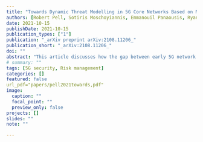 ```yaml
---
title: "Towards Dynamic Threat Modelling in 5G Core Networks Based on MITRE ATT&CK"
authors: [Robert Pell, Sotiris Moschoyiannis, Emmanouil Panaousis, Ryan Heartfield]
date: 2021-10-15
publishDate: 2021-10-15
publication_types: ["1"]
publication: "_arXiv preprint arXiv:2108.11206_"
publication_short: "_arXiv:2108.11206_"
doi: ""
abstract: "This article discusses how the gap between early 5G network threat assessments and an adversarial Tactics, Techniques, Procedures (TTPs) knowledge base for future use in the MITRE ATT&CK threat modelling framework can be bridged. We identify knowledge gaps in the existing framework for key 5G technology enablers such as SDN, NFV, and 5G specific signalling protocols of the core network. We adopt a pre-emptive approach to identifying adversarial techniques which can be used to launch attacks on the 5G core network (5GCN) and map these to its components. Using relevant 5G threat assessments along with industry reports, we study how the domain specific techniques can be employed by APTs in multi-stage attack scenarios based on historic telecommunication network attacks and motivation of APT groups. We emulate this mapping in a pre-emptive fashion to facilitate a rigorous cyber risk assessment, support intrusion detection, and design defences based on common APT TTPs in a 5GCN."
# summary: ""
tags: [5G security, Risk management]
categories: []
featured: false
url_pdf="papers/pell2021towards,pdf"
image:
  caption: ""
  focal_point: ""
  preview_only: false
projects: []
slides: ""
note: ""

---
```

